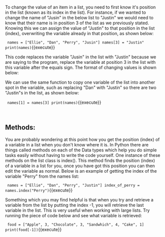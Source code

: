 To change the value of an item in a list, you need to first know it's position in the list (known as its index in the list). For instance, if we wanted to change the name of "Jusin" in the below list to "Justin" we would need to know that their name is in position 3 of the list as we previously stated. Knowing this we can assign the value of "Justin" to that position in the list (index), overwriting the variable already in that position, as shown below:

`
    names = ["Ellie", "Dan", "Perry", "Jusin"]
names[3] = "Justin"
print(names)`{{execute}}

This code replaces the variable "Jusin" in the list with "Justin" because we are saying to the program, replace the variable at position 3 in the list with this variable after the equals sign. The format of changing values is shown below:

We can use the same function to copy one variable of the list into another spot in the variable, such as replacing "Dan" with "Justin" so there are two "Justin"s in the list, as shown below:

`
    names[1] = names[3]
print(names)`{{execute}}

</br>

## Methods:
You are probably wondering at this point how you get the position (index) of a variable in a list when you don't know where it is. In Python there are things called methods on each of the Data types which help you do simple tasks easily without having to write the code yourself. One instance of these methods on the list class is index(). This method finds the position (index) of a variable in a list for you, once you have got this position you can then edit the variable as normal. Below is an example of getting the index of the variable "Perry" from the names list:

`
    names = ["Ellie", "Dan", "Perry", "Justin"]
index_of_perry = names.index("Perry")`{{execute}}

Something which you may find helpful is that when you try and retrieve a variable from the list by putting the index -1, you will retrieve the last variable in the list. This is very useful when working with large lists. Try running the piece of code below and see what variable is retrieved:

`
    food = ["Apple", 3, "Chocolate", 3, "Sandwhich", 4, "Cake", 1]
print(food[-1])`{{execute}}
